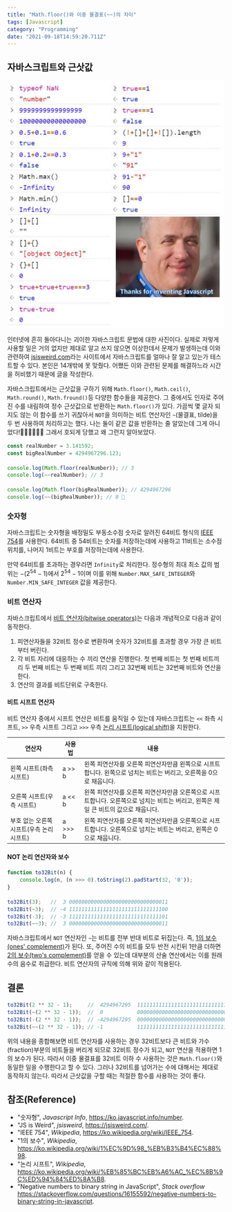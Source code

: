 ```yaml
---
title: "Math.floor()와 이중 물결표(~~)의 차이"
tags: [Javascript]
category: "Programming"
date: "2021-09-18T14:59:20.711Z"
---
```


## 자바스크립트와 근삿값

![Weird Javascript](./weird_javascript.jpg)

인터넷에 흔히 돌아다니는 괴이한 자바스크립트 문법에 대한 사진이다. 실제로 저렇게 사용할 일은 거의 없지만 제대로 알고 쓰지 않으면 이상한데서 문제가 발생하는데 이와 관련하여 [jsisweird.com](https://jsisweird.com/)라는 사이트에서 자바스크립트를 얼마나 잘 알고 있는가 테스트할 수 있다. 본인은 14개밖에 못 맞췄다. 어쨌든 이와 관련된 문제를 해결하느라 시간을 허비했기 때문에 글을 작성한다.

자바스크립트에서는 근삿값을 구하기 위해 `Math.floor()`, `Math.ceil()`, `Math.round()`, `Math.fround()`등 다양한 함수들을 제공한다. 그 중에서도 인자로 주어진 수를 내림하여 정수 근삿값으로 반환하는 `Math.floor()`가 있다. 가끔씩 몇 글자 되지도 않는 이 함수를 쓰기 귀찮아서 `NOT`을 의미하는 비트 연산자인 `~`(물결표, tilde)을 두 번 사용하여 처리하고는 했다. 나는 둘이 같은 값을 반환하는 줄 알았는데 그게 아니었다!🤦‍♂️🤦‍♂️🤦‍♂️ 그래서 호되게 당했고 왜 그런지 알아보았다.

```js
const realNumber = 3.141592;
const bigRealNumber = 4294967296.123;

console.log(Math.floor(realNumber)); // 3
console.log(~~realNumber); // 3

console.log(Math.floor(bigRealNumber)); // 4294967296
console.log(~~(bigRealNumber)); // 0 🤔
```

### 숫자형

자바스크립트는 숫자형을 배정밀도 부동소수점 숫자로 알려진 64비트 형식의 [IEEE 754](https://ko.wikipedia.org/wiki/IEEE_754)를 사용한다. 64비트 중 54비트는 숫자를 저장하는데에 사용하고 11비트는 소수점 위치를, 나머지 1비트는 부호를 저장하는데에 사용한다.

만약 64비트를 초과하는 경우라면 `Infinity`로 처리한다. 정수형의 최대 최소 값의 범위는 $-(2^{54}-1)$에서 $2^{54}-1$이며 이를 위해 `Number.MAX_SAFE_INTEGER`와 `Number.MIN_SAFE_INTEGER` 값을 제공한다.

### 비트 연산자

자바스크립트에서 [비트 연산자(bitwise operators)](https://developer.mozilla.org/ko/docs/Web/JavaScript/Guide/Expressions_and_Operators##bitwise_operators)는 다음과 개념적으로 다음과 같이 동작한다.

1. 피연산자들을 32비트 정수로 변환하며 숫자가 32비트를 초과할 경우 가장 큰 비트부터 버린다.
2. 각 비트 자리에 대응하는 수 끼리 연산을 진행한다. 첫 번째 비트는 첫 번째 비트끼리 두 번째 비트는 두 번째 비트 끼리 그리고 32번째 비트는 32번째 비트와 연산을 한다.
3. 연산의 결과를 비트단위로 구축한다.

#### 비트 시프트 연산자

비트 연산자 중에서 시프트 연산은 비트를 움직일 수 있는데 자바스크립트는 `<<` 좌측 시프트, `>>` 우측 시프트 그리고 `>>>` 우측 [논리 시프트(logical shift)](https://ko.wikipedia.org/wiki/%EB%85%BC%EB%A6%AC_%EC%8B%9C%ED%94%84%ED%8A%B8)을 지원한다.

| 연산자 | 사용법 | 내용 |
|---|---|---|
| 왼쪽 시프트(좌측 시프트) | a >> b | 왼쪽 피연산자를 오른쪽 피연산자만큼 왼쪽으로 시프트합니다. 왼쪽으로 넘치는 비트는 버리고, 오른쪽을 0으로 채웁니다. |
| 오른쪽 시프트(우측 시프트) | a << b | 왼쪽 피연산자를 오른쪽 피연산자만큼 오른쪽으로 시프트합니다. 오른쪽으로 넘치는 비트는 버리고, 왼쪽은 제일 큰 비트의 값으로 채웁니다. |
| 부호 없는 오른쪽 시프트(우측 논리 시프트) | a >>> b |왼쪽 피연산자를 오른쪽 피연산자만큼 오른쪽으로 시프트합니다. 오른쪽으로 넘치는 비트는 버리고, 왼쪽은 0으로 채웁니다. |

#### NOT 논리 연산자와 보수

```js
function to32Bit(n) {
    console.log(n, (n >>> 0).toString(2).padStart(32, '0'));
}

to32Bit(3);   //  3 00000000000000000000000000000011
to32Bit(~3);  // -4 11111111111111111111111111111100
to32Bit(-3);  // -3 11111111111111111111111111111101
to32Bit(~~3); //  3 00000000000000000000000000000011
```

자바스크립트에서 `NOT` 연산자인 `~`는 비트를 전부 반대 비트로 뒤집는다. 즉, [1의 보수(ones' complement)](https://ko.wikipedia.org/wiki/1%EC%9D%98_%EB%B3%B4%EC%88%98)가 된다. 또, 주어진 수의 비트를 모두 반전 시킨뒤 1만큼 더하면 [2의 보수(two's complement)](https://ko.wikipedia.org/wiki/2%EC%9D%98_%EB%B3%B4%EC%88%98)를 얻을 수 있는데 대부분의 산술 연산에서는 이를 원래 수의 음수로 취급한다. 비트 연산자의 규칙에 의해 위와 같이 적용된다.

## 결론

```js
to32Bit(2 ** 32 - 1);     //  4294967295  11111111111111111111111111111111
to32Bit(~(2 ** 32 - 1));  //  0           00000000000000000000000000000000
to32Bit(-(2 ** 32 - 1));  // -4294967295  00000000000000000000000000000001
to32Bit(~~(2 ** 32 - 1)); // -1           11111111111111111111111111111111
```

위의 내용을 종합해보면 비트 연산자를 사용하는 경우 32비트보다 큰 비트와 가수(fraction)부분의 비트들을 버리게 되므로 32비트 정수가 되고, `NOT` 연산을 적용하면 1의 보수가 된다. 따라서 이중 물결표를 32비트 이하 수 사용하는 것은 `Math.floor()`와 동일한 일을 수행한다고 할 수 있다. 그러나 32비트를 넘어가는 수에 대해서는 제대로 동작하지 않는다. 따라서 근삿값을 구할 때는 적절한 함수를 사용하는 것이 좋다.

## 참조(Reference)

- "숫자형", *Javascript Info*, https://ko.javascript.info/number.
- "JS is Weird", *jsisweird*, https://jsisweird.com/.
- "IEEE 754", *Wikipedia*, https://ko.wikipedia.org/wiki/IEEE_754.
- "1의 보수", *Wikipedia*, https://ko.wikipedia.org/wiki/1%EC%9D%98_%EB%B3%B4%EC%88%98.
- "논리 시프트", *Wikipedia*, https://ko.wikipedia.org/wiki/%EB%85%BC%EB%A6%AC_%EC%8B%9C%ED%94%84%ED%8A%B8.
- "Negative numbers to binary string in JavaScript", *Stack overflow* https://stackoverflow.com/questions/16155592/negative-numbers-to-binary-string-in-javascript.